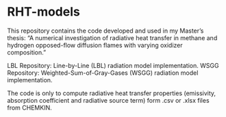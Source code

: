 # RHT-models

This repository contains the code developed and used in my Master’s thesis:
“A numerical investigation of radiative heat transfer in methane and hydrogen opposed-flow diffusion flames with varying oxidizer composition.”

LBL Repository: Line-by-Line (LBL) radiation model implementation.
WSGG Repository: Weighted-Sum-of-Gray-Gases (WSGG) radiation model implementation.

The code is only to compute radiative heat transfer properties (emissivity, absorption coefficient and radiative source term) form .csv or .xlsx files from CHEMKIN.
